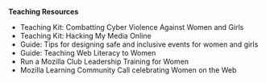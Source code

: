 **Teaching Resources**

- Teaching Kit: Combatting Cyber Violence Against Women and Girls
- Teaching Kit: Hacking My Media Online
- Guide: Tips for designing safe and inclusive events for women and girls
- Guide: Teaching Web Literacy to Women
- Run a Mozilla Club Leadership Training for Women
- Mozilla Learning Community Call celebrating Women on the Web
